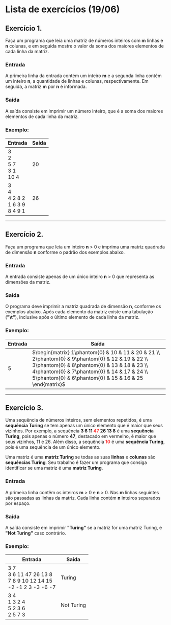 # Lista de exercícios (19/06)

## Exercício 1.
Faça um programa que leia uma matriz de números inteiros com **m** linhas e **n** colunas, e em seguida mostre o valor da soma dos maiores elementos de cada linha da matriz.

### Entrada
A primeira linha da entrada contém um inteiro **m** e a segunda linha contém um inteiro **n**, a quantidade de linhas e colunas, respectivamente. Em seguida, a matriz **m** por **n** é informada.

### Saída
A saída consiste em imprimir um número inteiro, que é a soma dos maiores elementos de cada linha da matriz.

### Exemplo:
|Entrada|Saída|
|-------|-----|
|3<br/>2<br/>5 7<br/>3 1<br/>10 4|20|
|3<br/>4<br/>4 2 8 2<br/>1 6 3 9<br/>8 4 9 1|26|

---

## Exercício 2.
Faça um programa que leia um inteiro **n** > 0 e imprima uma matriz quadrada de dimensão **n** conforme o padrão dos exemplos abaixo.

### Entrada
A entrada consiste apenas de um único inteiro **n** > 0 que representa as dimensões da matriz.

### Saída
O programa deve imprimir a matriz quadrada de dimensão **n**, conforme os exemplos abaixo. Após cada elemento da matriz existe uma tabulação (**"\t"**), inclusive após o último elemento de cada linha da matriz.

### Exemplo:
|Entrada|Saída|
|-------|-----|
|5|$\begin{matrix} 1\phantom{0} & 10 & 11 & 20 & 21 \\ 2\phantom{0} & 9\phantom{0} & 12 & 19 & 22 \\ 3\phantom{0} & 8\phantom{0} & 13 & 18 & 23 \\ 4\phantom{0} & 7\phantom{0} & 14 & 17 & 24 \\ 5\phantom{0} & 6\phantom{0} & 15 & 16 & 25 \end{matrix}$|

---

## Exercício 3.
Uma sequência de números inteiros, sem elementos repetidos, é uma **sequência Turing** se tem apenas um único elemento que é maior que seus vizinhos. Por exemplo, a sequência <b>3 6 11 <span style="color: #ff4141">47</span> 26 13 8</b> é uma **sequência Turing**, pois apenas o número **47**, destacado em vermelho, é maior que seus vizinhos, 11 e 26. Além disso, a sequência <b><span style="color: #ff4141">10</span></b> é uma **sequência Turing**, pois é uma sequência de um único elemento.

Uma matriz é uma **matriz Turing** se todas as suas **linhas** e **colunas** são **sequências Turing**. Seu trabalho é fazer um programa que consiga identificar se uma matriz é uma **matriz Turing**.

### Entrada
A primeira linha contêm os inteiros **m** > 0 e **n** > 0. Nas **m** linhas seguintes são passadas as linhas da matriz. Cada linha contém **n** inteiros separados por espaço.

### Saída
A saída consiste em imprimir **"Turing"** se a matriz for uma matriz Turing, e **"Not Turing"** caso contrário.

### Exemplo:
|Entrada|Saída|
|-------|-----|
|3 7<br/>3 6 11 47 26 13 8<br/>7 8 9 10 12 14 15<br/>-2 -1 2 3 -3 -6 -7|Turing|
|3 4<br/>1 3 2 4<br/>5 2 3 6<br/>2 5 7 3|Not Turing|